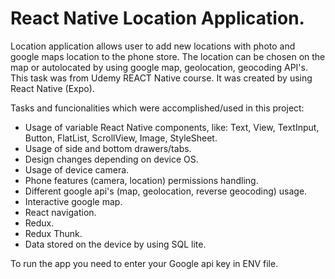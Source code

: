 # React Native Location Application.

Location application allows user to add new locations with photo and google maps location to the phone store. The location can be chosen on the map or autolocated by using google map, geolocation, geocoding API's. This task was from Udemy REACT Native course. It was created by using React Native (Expo).

Tasks and funcionalities which were accomplished/used in this project:
- Usage of variable React Native components, like: Text, View, TextInput, Button, FlatList, ScrollView, Image, StyleSheet.
- Usage of side and bottom drawers/tabs.
- Design changes depending on device OS.
- Usage of device camera.
- Phone features (camera, location) permissions handling.
- Different google api's (map, geolocation, reverse geocoding) usage.
- Interactive google map.
- React navigation.
- Redux.
- Redux Thunk.
- Data stored on the device by using SQL lite.

To run the app you need to enter your Google api key in ENV file.
